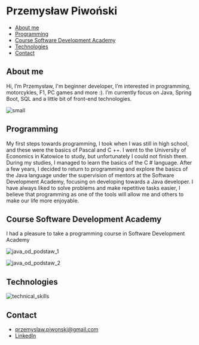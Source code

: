 # Przemysław Piwoński

* [About me](#about-me)
* [Programming](#programming)
* [Course Software Development Academy](#course-software-development-academy)
* [Technologies](#technologies)
* [Contact](#contact)

## About me
Hi, I’m Przemysław, I'm beginner developer, I’m interested in programming, motorcykles, F1, PC games and more :). I’m currently focus on Java, Spring Boot, SQL and a little bit of front-end technologies.

![small](https://user-images.githubusercontent.com/60342810/124352853-58eef500-dc03-11eb-911f-7e31496a006c.jpg)

## Programming
My first steps towards programming, I took when I was still in high school, and these were the basics of Pascal and C ++. I went to the University of Economics in Katowice to study, but unfortunately I could not finish them. During my studies, I managed to learn the basics of the C # language. After a few years, I decided to return to programming and explore the basics of the Java language under the supervision of mentors at the Software Development Academy, focusing on developing towards a Java developer.
I have always liked to solve problems and make repetitive tasks easier, I believe that programming as one of the tools will allow me and others to make our life more enjoyable.

## Course Software Development Academy
I had a pleasure to take a programming course in Software Development Academy

![java_od_podstaw_1](https://user-images.githubusercontent.com/60342810/124352912-a4090800-dc03-11eb-8df7-10bea377b959.jpg)

![java_od_podstaw_2](https://user-images.githubusercontent.com/60342810/124352915-a53a3500-dc03-11eb-9785-aebef755ef69.jpg)

## Technologies
![technical_skills](https://user-images.githubusercontent.com/60342810/124352488-a322a700-dc00-11eb-940f-963017fba05f.png)


## Contact
* przemyslaw.piwonski@gmail.com
* [LinkedIn](https://www.linkedin.com/in/przemyslaw-piwonski/)

<!---
Przemek0/Przemek0 is a ✨ special ✨ repository because its `README.md` (this file) appears on your GitHub profile.
You can click the Preview link to take a look at your changes.
--->
